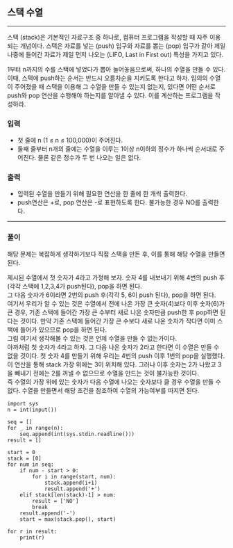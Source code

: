 
## 스택 수열

------

스택 (stack)은 기본적인 자료구조 중 하나로, 컴퓨터 프로그램을 작성할 때 자주 이용되는 개념이다. 스택은 자료를 넣는 (push) 입구와 자료를 뽑는 (pop) 입구가 같아 제일 나중에 들어간 자료가 제일 먼저 나오는 (LIFO, Last in First out) 특성을 가지고 있다.

1부터 n까지의 수를 스택에 넣었다가 뽑아 늘어놓음으로써, 하나의 수열을 만들 수 있다. 이때, 스택에 push하는 순서는 반드시 오름차순을 지키도록 한다고 하자. 임의의 수열이 주어졌을 때 스택을 이용해 그 수열을 만들 수 있는지 없는지, 있다면 어떤 순서로 push와 pop 연산을 수행해야 하는지를 알아낼 수 있다. 이를 계산하는 프로그램을 작성하라.

### 입력

- 첫 줄에 n (1 ≤ n ≤ 100,000)이 주어진다. 
- 둘째 줄부터 n개의 줄에는 수열을 이루는 1이상 n이하의 정수가 하나씩 순서대로 주어진다. 물론 같은 정수가 두 번 나오는 일은 없다.

### 출력

- 입력된 수열을 만들기 위해 필요한 연산을 한 줄에 한 개씩 출력한다. 
- push연산은 +로, pop 연산은 -로 표현하도록 한다. 불가능한 경우 NO를 출력한다.

------

### 풀이

해당 문제는 복잡하게 생각하기보다 직접 스택을 만든 후, 이를 통해 해당 수열을 만들면 된다.  

제시된 수열에서 첫 숫자가 4라고 가정해 보자. 숫자 4를 내보내기 위해 4번의 push 후(각각 스택에 1,2,3,4가 push된다), pop을 하면 된다.  
그 다음 숫자가 6이라면 2번의 push 후(각각 5, 6이 push 된다), pop을 하면 된다.  
여기서 우리가 알 수 있는 것은 수열에서 전에 나온 가장 큰 숫자(4)보다 이후 숫자(6)가 큰 경우, 기존 스택에 들어간 가장 큰 수부터 새로 나온 숫자만큼 push한 후 pop하면 된다는 것이다. 만약 기존 스택에 들어간 가장 큰 수보다 새로 나온 숫자가 작다면 이미 스택에 들어가 있으므로 pop을 하면 된다.  
그럼 여기서 생각해볼 수 있는 것은 언제 수열을 만들 수 없는가이다.  
아까처럼 첫 숫자가 4라고 하자. 그 다음 나온 숫자가 2라고 한다면 이 수열은 만들 수 없을 것이다. 첫 숫자 4를 만들기 위해 우리는 4번의 push 이후 1번의 pop을 실행했다. 이 연산을 통해 stack 가장 위에는 3이 위치해 있다. 그러나 이후 숫자는 2가 나왔고 3을 빼내기 전에는 2를 꺼낼 수 없으므로 수열을 만드는 것이 불가능한 것이다.  
즉 수열의 가장 위에 있는 숫자가 다음 수열에 나오는 숫자보다 클 경우 수열을 만들 수 없다. 수열을 만들면서 해당 조건을 참조하여 수열의 가능여부를 따지면 된다.

~~~
import sys
n = int(input())

seq = []
for _ in range(n):
    seq.append(int(sys.stdin.readline()))
result = []

start = 0
stack = [0]
for num in seq:
    if num - start > 0:
        for i in range(start, num):
            stack.append(i+1)
            result.append('+')
    elif stack[len(stack)-1] > num:
        result = ['NO']
        break
    result.append('-')
    start = max(stack.pop(), start)

for r in result:
    print(r)
~~~
